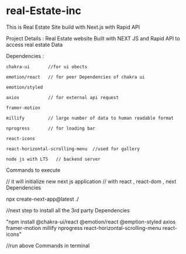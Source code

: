 # real-Estate-inc
This is Real Estate Site build with Next.js with Rapid API

Project Details :
    Real Estate website 
    Built with NEXT JS  and Rapid API to access real estate Data


Dependencies :

    chakra-ui       //for ui obects
    
    emotion/react   // for peer Dependencies of chakra ui
    
    emotion/styled 
    
    axios           // for external api request
    
    framer-motion
    
    millify         // large number of data to human readable format
    
    nprogress       // for loading bar
    
    react-icons
    
    react-horizontal-scrolling-menu  //used for gallery
    
    node js with LTS   // backend server
    


Commands to execute 

// it will initialize new next js application 
// with react , react-dom , next Dependencies

npx  create-next-app@latest ./   

//next step to install all the 3rd party Dependencies

"npm install @chakra-ui/react @emotion/react @emption-styled axios 
framer-motion millify nprogress react-horizontal-scrolling-menu react-icons"

//run above Commands in terminal 
